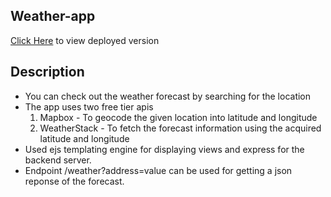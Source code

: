 ## Weather-app

[Click Here](https://weather-app-idrees.herokuapp.com/) to view deployed version

## Description
- You can check out the weather forecast by searching for the location
- The app uses two free tier apis 
  1. Mapbox - To geocode the given location into latitude and longitude
  2. WeatherStack -  To fetch the forecast information using the acquired latitude and longitude
- Used ejs templating engine for displaying views and express for the backend server.
- Endpoint /weather?address=value can be used for getting a json reponse of the forecast.

